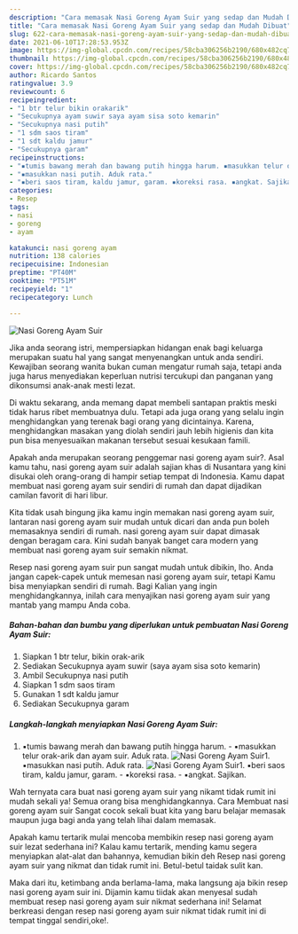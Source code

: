 ```yaml
---
description: "Cara memasak Nasi Goreng Ayam Suir yang sedap dan Mudah Dibuat"
title: "Cara memasak Nasi Goreng Ayam Suir yang sedap dan Mudah Dibuat"
slug: 622-cara-memasak-nasi-goreng-ayam-suir-yang-sedap-dan-mudah-dibuat
date: 2021-06-10T17:28:53.953Z
image: https://img-global.cpcdn.com/recipes/58cba306256b2190/680x482cq70/nasi-goreng-ayam-suir-foto-resep-utama.jpg
thumbnail: https://img-global.cpcdn.com/recipes/58cba306256b2190/680x482cq70/nasi-goreng-ayam-suir-foto-resep-utama.jpg
cover: https://img-global.cpcdn.com/recipes/58cba306256b2190/680x482cq70/nasi-goreng-ayam-suir-foto-resep-utama.jpg
author: Ricardo Santos
ratingvalue: 3.9
reviewcount: 6
recipeingredient:
- "1 btr telur bikin orakarik"
- "Secukupnya ayam suwir saya ayam sisa soto kemarin"
- "Secukupnya nasi putih"
- "1 sdm saos tiram"
- "1 sdt kaldu jamur"
- "Secukupnya garam"
recipeinstructions:
- "▪️tumis bawang merah dan bawang putih hingga harum. ▪️masukkan telur orak-arik dan ayam suir. Aduk rata."
- "▪️masukkan nasi putih. Aduk rata."
- "▪️beri saos tiram, kaldu jamur, garam. ▪️koreksi rasa. ▪️angkat. Sajikan."
categories:
- Resep
tags:
- nasi
- goreng
- ayam

katakunci: nasi goreng ayam 
nutrition: 138 calories
recipecuisine: Indonesian
preptime: "PT40M"
cooktime: "PT51M"
recipeyield: "1"
recipecategory: Lunch

---
```



![Nasi Goreng Ayam Suir](https://img-global.cpcdn.com/recipes/58cba306256b2190/680x482cq70/nasi-goreng-ayam-suir-foto-resep-utama.jpg)

Jika anda seorang istri, mempersiapkan hidangan enak bagi keluarga merupakan suatu hal yang sangat menyenangkan untuk anda sendiri. Kewajiban seorang  wanita bukan cuman mengatur rumah saja, tetapi anda juga harus menyediakan keperluan nutrisi tercukupi dan panganan yang dikonsumsi anak-anak mesti lezat.

Di waktu  sekarang, anda memang dapat membeli santapan praktis meski tidak harus ribet membuatnya dulu. Tetapi ada juga orang yang selalu ingin menghidangkan yang terenak bagi orang yang dicintainya. Karena, menghidangkan masakan yang diolah sendiri jauh lebih higienis dan kita pun bisa menyesuaikan makanan tersebut sesuai kesukaan famili. 



Apakah anda merupakan seorang penggemar nasi goreng ayam suir?. Asal kamu tahu, nasi goreng ayam suir adalah sajian khas di Nusantara yang kini disukai oleh orang-orang di hampir setiap tempat di Indonesia. Kamu dapat membuat nasi goreng ayam suir sendiri di rumah dan dapat dijadikan camilan favorit di hari libur.

Kita tidak usah bingung jika kamu ingin memakan nasi goreng ayam suir, lantaran nasi goreng ayam suir mudah untuk dicari dan anda pun boleh memasaknya sendiri di rumah. nasi goreng ayam suir dapat dimasak dengan beragam cara. Kini sudah banyak banget cara modern yang membuat nasi goreng ayam suir semakin nikmat.

Resep nasi goreng ayam suir pun sangat mudah untuk dibikin, lho. Anda jangan capek-capek untuk memesan nasi goreng ayam suir, tetapi Kamu bisa menyiapkan sendiri di rumah. Bagi Kalian yang ingin menghidangkannya, inilah cara menyajikan nasi goreng ayam suir yang mantab yang mampu Anda coba.

<!--inarticleads1-->

##### Bahan-bahan dan bumbu yang diperlukan untuk pembuatan Nasi Goreng Ayam Suir:

1. Siapkan 1 btr telur, bikin orak-arik
1. Sediakan Secukupnya ayam suwir (saya ayam sisa soto kemarin)
1. Ambil Secukupnya nasi putih
1. Siapkan 1 sdm saos tiram
1. Gunakan 1 sdt kaldu jamur
1. Sediakan Secukupnya garam




<!--inarticleads2-->

##### Langkah-langkah menyiapkan Nasi Goreng Ayam Suir:

1. ▪️tumis bawang merah dan bawang putih hingga harum. - ▪️masukkan telur orak-arik dan ayam suir. Aduk rata.
<img src="https://img-global.cpcdn.com/steps/89c8e2b234bb576e/160x128cq70/nasi-goreng-ayam-suir-langkah-memasak-1-foto.jpg" alt="Nasi Goreng Ayam Suir">1. ▪️masukkan nasi putih. Aduk rata.
<img src="https://img-global.cpcdn.com/steps/1c778b3699f7d055/160x128cq70/nasi-goreng-ayam-suir-langkah-memasak-2-foto.jpg" alt="Nasi Goreng Ayam Suir">1. ▪️beri saos tiram, kaldu jamur, garam. - ▪️koreksi rasa. - ▪️angkat. Sajikan.




Wah ternyata cara buat nasi goreng ayam suir yang nikamt tidak rumit ini mudah sekali ya! Semua orang bisa menghidangkannya. Cara Membuat nasi goreng ayam suir Sangat cocok sekali buat kita yang baru belajar memasak maupun juga bagi anda yang telah lihai dalam memasak.

Apakah kamu tertarik mulai mencoba membikin resep nasi goreng ayam suir lezat sederhana ini? Kalau kamu tertarik, mending kamu segera menyiapkan alat-alat dan bahannya, kemudian bikin deh Resep nasi goreng ayam suir yang nikmat dan tidak rumit ini. Betul-betul taidak sulit kan. 

Maka dari itu, ketimbang anda berlama-lama, maka langsung aja bikin resep nasi goreng ayam suir ini. Dijamin kamu tiidak akan menyesal sudah membuat resep nasi goreng ayam suir nikmat sederhana ini! Selamat berkreasi dengan resep nasi goreng ayam suir nikmat tidak rumit ini di tempat tinggal sendiri,oke!.

